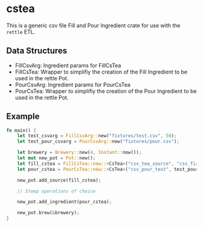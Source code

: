 # cstea
This is a generic csv file Fill and Pour Ingredient crate for use with the `rettle` ETL.

## Data Structures
- FillCsvArg: Ingredient params for FillCsTea
- FillCsTea: Wrapper to simplifiy the creation of the Fill Ingredient to be used in the rettle Pot.
- PourCsvArg: Ingredient params for PourCsTea
- PourCsTea: Wrapper to simplifiy the creation of the Pour Ingredient to be used in the rettle Pot.

## Example
```rust
fn main() {
    let test_csvarg = FillCsvArg::new("fixtures/test.csv", 50);
    let test_pour_csvarg = PourCsvArg::new("fixtures/pour.csv");

    let brewery = Brewery::new(4, Instant::now());
    let mut new_pot = Pot::new();
    let fill_cstea = FillCsTea::new::<CsTea>("csv_tea_source", "csv_fixture", test_csvarg);
    let pour_cstea = PourCsTea::new::<CsTea>("csv_pour_test", test_pour_csvarg);

    new_pot.add_source(fill_cstea);

    // Steep operations of choice

    new_pot.add_ingredient(pour_cstea);

    new_pot.brew(&brewery);
}
```
